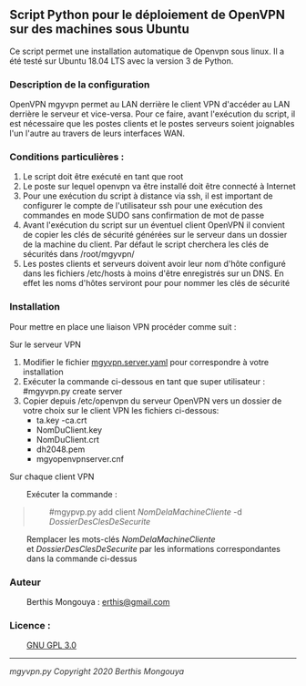 <h2>Script Python pour le d&eacute;ploiement de OpenVPN sur des machines sous Ubuntu</h2>
<p>Ce script permet une installation automatique de Openvpn sous linux. Il a &eacute;t&eacute; test&eacute; sur Ubuntu 18.04 LTS avec la version 3 de Python.</p>
<h3><strong>Description de la configuration </strong></h3>
<p>OpenVPN mgyvpn permet au LAN derri&egrave;re le client VPN d'acc&eacute;der au LAN derri&egrave;re le serveur et vice-versa. Pour ce faire, avant l'ex&eacute;cution du script, il est n&eacute;cessaire que les postes clients et le postes serveurs soient joignables l'un l'autre au travers de leurs interfaces WAN.</p>
<h3><strong>Conditions particuli&egrave;res : </strong></h3>
<ol>
<li>Le script doit &ecirc;tre ex&eacute;cut&eacute; en tant que root</li>
<li>Le poste sur lequel openvpn va &ecirc;tre install&eacute; doit &ecirc;tre connect&eacute; &agrave; Internet</li>
<li>Pour une ex&eacute;cution du script &agrave; distance via ssh, il est important de configurer le compte de l'utilisateur ssh pour une ex&eacute;cution des commandes en mode SUDO sans confirmation de mot de passe</li>
<li>Avant l'ex&eacute;cution du script sur un &eacute;ventuel client OpenVPN il convient de copier les cl&eacute;s de s&eacute;curit&eacute; g&eacute;n&eacute;r&eacute;es sur le serveur dans un dossier de la machine du client. Par d&eacute;faut le script cherchera les cl&eacute;s de s&eacute;curit&eacute;s dans /root/mgyvpn/</li>
<li>Les postes clients et serveurs doivent avoir leur nom d'h&ocirc;te configur&eacute; dans les fichiers /etc/hosts &agrave; moins d'&ecirc;tre enregistr&eacute;s sur un DNS. En effet les noms d'h&ocirc;tes serviront pour pour nommer les cl&eacute;s de s&eacute;curit&eacute;</li>
</ol>
<h3><strong>Installation</strong></h3>
<p>Pour mettre en place une liaison VPN proc&eacute;der comme suit :</p>
<p>Sur le serveur VPN&nbsp;</p>
<ol>
<li>Modifier le fichier <a href="https://github.com/mgythis/mgy-openvpn/mgyopenvpn.server.yaml">mgyvpn.server.yaml</a> pour correspondre &agrave; votre installation</li>
<li>Ex&eacute;cuter la commande ci-dessous en tant que super utilisateur :<br />#mgyvpn.py create server</li>
<li>Copier depuis /etc/openvpn du serveur OpenVPN vers un dossier de votre choix sur le client VPN les fichiers ci-dessous:
<ul style="list-style-type: square;">
<li>ta.key -ca.crt</li>
<li>NomDuClient.key</li>
<li>NomDuClient.crt</li>
<li>dh2048.pem</li>
<li>mgyopenvpnserver.cnf</li>
</ul>
</li>
</ol>
<p>Sur chaque client VPN</p>
<p style="padding-left: 30px;">Ex&eacute;cuter la commande :</p>
<blockquote>
<p style="padding-left: 30px;">#mgypvp.py add client <em>NomDelaMachineCliente</em> -d <em>DossierDesClesDeSecurite&nbsp;</em></p>
</blockquote>
<p style="padding-left: 30px;">Remplacer les mots-cl&eacute;s&nbsp;<em>NomDelaMachineCliente</em> et&nbsp;<em>DossierDesClesDeSecurite</em> par les informations correspondantes dans la commande ci-dessus</p>
<h3>Auteur</h3>
<p style="padding-left: 30px;">Berthis Mongouya : <a href="mailto:erthis@gmail">erthis@gmail.com</a></p>
<h3>Licence :</h3>
<p style="padding-left: 30px;"><a href="https://github.com/mgythis/mgy-openvpn/LICENCE.txt.txt">GNU GPL 3.0</a></p>
<hr />
<p><span style="color: #333333;"><em>mgyvpn.py Copyright 2020 Berthis Mongouya</em></span></p>
